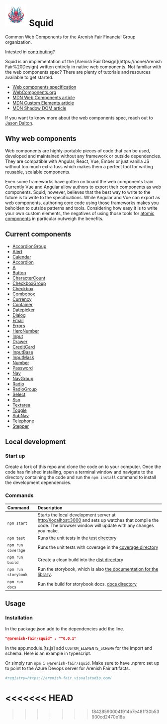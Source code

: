 # <img src="logo.png" width="70" height="70"> Squid

Common Web Components for the Arenish Fair Financial Group organization.

Intested in [contributing](CONTRIBUTING.MD)?

Squid is an implementation of the  [Arenish Fair Design](https://none/Arenish Fair%20Design) written entirely in native web components. Not familiar with the web components spec? There are plenty of tutorials and resources available to get started.

- [Web components specification](https://github.com/w3c/webcomponents)
- [WebComponents.org](https://www.webcomponents.org/)
- [MDN Web Components article](https://developer.mozilla.org/en-US/docs/Web/Web_Components)
- [MDN Custom Elements article](https://developer.mozilla.org/en-US/docs/Web/API/Window/customElements)
- [MDN Shadow DOM article](https://developer.mozilla.org/en-US/docs/Web/API/Element/attachShadow)

If you want to know more about the web components spec, reach out to [Jason Dalton](mailto:jdalton@hotmaile.com).

## Why web components

Web components are highly-portable pieces of code that can be used, developed and maintained without any framework or outside dependencies. They are compatible with Angular, React, Vue, Ember or just vanilla JS without too much extra fuss which makes them a perfect tool for writing reusable, scalable components.

Even some frameworks have gotten on board the web components train. Currently Vue and Angular allow authors to export their components as web components. Squid, however, believes that the best way to write to the future is to write to the specifications. While Angular and Vue can export as web components, authoring core code using those frameworks makes you beholden to outside patterns and tools. Considering how easy it is to write your own custom elements, the negatives of using those tools for [atomic components](http://bradfrost.com/blog/post/atomic-web-design/) in particular outweigh the benefits.

## Current components


- [AccordionGroup](./src/squid-accordion-group)
- [Alert](./src/squid-alert)
- [Calendar](./src/squid-calendar)
- [Accordion](./src/squid-accordion)
- [A](./src/squid-a)
- [Button](./src/squid-button)
- [CharacterCount](./src/squid-character-count)
- [CheckboxGroup](./src/squid-checkbox-group)
- [Checkbox](./src/squid-checkbox)
- [Combobox](./src/squid-combobox)
- [Currency](./src/squid-currency)
- [Container](./src/squid-container)
- [Datepicker](./src/squid-datepicker)
- [Dialog](./src/squid-dialog)
- [Email](./src/squid-email)
- [Errors](./src/squid-errors)
- [HeroNumber](./src/squid-hero-number)
- [Input](./src/squid-input)
- [Drawer](./src/squid-drawer)
- [CreditCard](./src/squid-credit-card)
- [InputBase](./src/squid-input-base)
- [InputMask](./src/squid-input-mask)
- [Number](./src/squid-number)
- [Password](./src/squid-password)
- [Nav](./src/squid-nav)
- [NavGroup](./src/squid-nav-group)
- [Radio](./src/squid-radio)
- [RadioGroup](./src/squid-radio-group)
- [Select](./src/squid-select)
- [Ssn](./src/squid-ssn)
- [Textarea](./src/squid-textarea)
- [Toggle](./src/squid-toggle)
- [SubNav](./src/squid-sub-nav)
- [Telephone](./src/squid-telephone)
- [Stepper](./src/squid-stepper)

## Local development

### Start up

Create a fork of this repo and clone the code on to your computer. Once the code has finished installing, open a terminal window and navigate to the directory containing the code and run the `npm install` command to install the development dependencies.

### Commands

| Command           | Description                                     |
|:------------------|:------------------------------------------------|
| `npm start`       | Starts the local development server at [http://localhost:3000](http://localhost:3000) and sets up watches that compile the code. The browser window will update with any changes you make. |
| `npm test`        | Runs the unit tests in the [test directory](./test) |
| `npm run coverage`        | Runs the unit tests with coverage in the [coverage directory](./coverage) |
| `npm run build`   | Create a clean build into the [dist directory](./dist) |
| `npm run storybook` | Run the storybook, which is also [the documentation for the library](https://storybook.js.org/). |
| `npm run docs` | Run the build for storybook docs. [docs directory](./docs)|

## Usage

### Installation

In the package.json add to the dependencies add the line.

```json
"@arenish-fair/squid" : "^0.0.1"
```

In the app.module.[ts,js] add `CUSTOM_ELEMENTS_SCHEMA` for the import and schema. Here is an example in typescript.

Or simply run `npm i @arenish-fair/squid`. Make sure to have .npmrc set up to point to the Azure Devops server for Arenish Fair artifacts.

```bash
#registry=https://arenish-fair.visualstudio.com/
```

    
    
    
    
    
    
    
    
    
    
    
    
    
    
    
    
    
    
    
    
    
    
    
    
    
    
    
    
    
    
    
    
    
    
    
    
    
    
    
    
    
    
    
    
    
    
    
    
    
    
    
    
    
    
    
    
    
    
    
    
    
    
    
    
    
    
    
    
    
    
    
    
    
    
    
    
    
    
    
    
    
    
    
    
    
    
    
    
    
    
    
    
    
    
    
    
    
    
    
    
    
    
    
    
    
    
    
    
    
    
    
    
    
    
    
    
    
    
    
    
    
    
    
    
    
    
    
    
    
    
    
    
    
    
    
    
    
    
    
    
    
    
    
    
    
    
    
    
    
    
    
    
    
    
    
    
    
    
    
    
    
    
    
    
    
    
<<<<<<< HEAD
=======
    
    
    
    
>>>>>>> f84285900041914b7e481f30b53930cd2470e18a
    
    
    
    
    
    
    
    
    